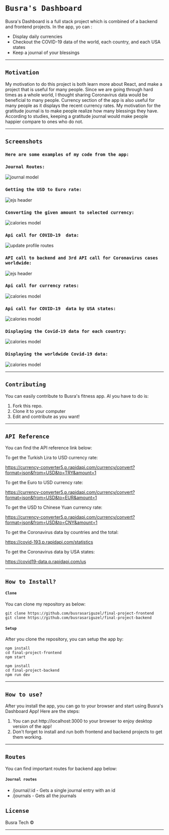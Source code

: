 # `Busra's Dashboard`

Busra's Dashboard is a full stack project which is combined of a backend and frontend projects. In the app, yo can : 

- Display daily currencies
- Checkout the COVID-19 data of the world, each country, and each USA states
- Keep a journal of your blessings

----
## `Motivation`

My motivation to do this project is both learn more about React, and make a project that is useful for many people. Since we are going through hard times as a whole world, I thought sharing Coronavirus data would be beneficial to many people. Currency section of the app is also useful for many people as it displays the recent currency rates. 
My motivation for the gratitude journal is to make people realize how many  blessings they have. According to studies, keeping a gratitude journal would make people happier compare to ones who do not.


---

## `Screenshots`
 ###  `Here are some examples of my code from the app:`

### `Journal Routes:`

![journal model](/public/images/Screen%20Shot%202020-04-27%20at%2010.31.36%20AM.png)


### `Getting the USD to Euro rate:`

![ejs header](/public/images/Screen%20Shot%202020-04-27%20at%2010.34.38%20AM.png)

### `Converting the given amount to selected currency:`

![calories model](/public/images/Screen%20Shot%202020-04-27%20at%2010.35.38%20AM.png)

### `Api call for COVID-19  data:`

![update profile routes](/public/images/Screen%20Shot%202020-04-27%20at%2010.36.25%20AM.png)

### `API call to backend and 3rd API call for Coronavirus cases worldwide:`

![ejs header](/public/images/Screen%20Shot%202020-04-27%20at%2010.36.38%20AM.png)

### `Api call for currency rates:`

![calories model](/public/images/Screen%20Shot%202020-04-27%20at%2010.37.53%20AM.png)

### `Api call for COVID-19  data by USA states:`

![calories model](/public/images/Screen%20Shot%202020-04-27%20at%2010.38.26%20AM.png)
### `Displaying the Covid-19 data for each country:`

![calories model](/public/images/Screen%20Shot%202020-04-27%20at%2010.38.55%20AM.png)

### `Displaying the worldwide Covid-19 data:`

![calories model](/public/images/Screen%20Shot%202020-04-27%20at%2010.39.36%20AM.png)



---
## `Contributing`

You can easily contribute to Busra's fitness app.
Al you have to do is:
1. Fork this repo.
2. Clone it to your computer
3. Edit and contribute as you want!
---

## `API Reference`

You can find the API reference link below:

To get the Turkish Lira to USD currency rate:

https://currency-converter5.p.rapidapi.com/currency/convert?format=json&from=USD&to=TRY&amount=1

To get the Euro to USD currency rate:

https://currency-converter5.p.rapidapi.com/currency/convert?format=json&from=USD&to=EUR&amount=1

To get the USD to Chinese Yuan currency rate:

https://currency-converter5.p.rapidapi.com/currency/convert?format=json&from=USD&to=CNY&amount=1

To get the Coronavirus data by countries and the total:

https://covid-193.p.rapidapi.com/statistics

To get the Coronavirus data by USA states:

https://covid19-data.p.rapidapi.com/us

---
## `How to Install?` 

#### `Clone`
You can clone my repository as below:

```
git clone https://github.com/busrasariguzel/final-project-frontend
git clone https://github.com/busrasariguzel/final-project-backend
```



#### `Setup`

After you clone the repository, you can setup  the app by:

```
npm install 
cd final-project-frontend
npm start
```

```
npm install 
cd final-project-backend
npm run dev
```
---

## `How to use?`
After you install the app, you can go to your browser and start using Busra's Dashboard App!
Here are the steps:
1. You can put http://localhost:3000 to your browser to enjoy desktop version of the app!
2. Don't forget to install and run both frontend and backend projects to get them working.


---
## `Routes`
You can find important routes for backend app below:

#### `Journal routes`

- /journal/:id - Gets a single journal entry with an id
- /journals - Gets all the journals



## `License`

Busra Tech ©

---